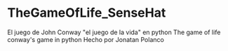 # TheGameOfLife_SenseHat
El juego de John Conway "el juego de la vida" en python
The game of life conway's game in python
Hecho por Jonatan Polanco
